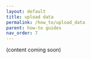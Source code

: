```yaml
---
layout: default
title: upload data
permalink: /how_to/upload_data
parent: how-to guides
nav_order: 7
---
```


(content coming soon)
